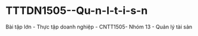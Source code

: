 # TTTDN1505--Qu-n-l-t-i-s-n
Bài tập lớn - Thực tập doanh nghiệp - CNTT1505- Nhóm 13 - Quản lý tài sản

